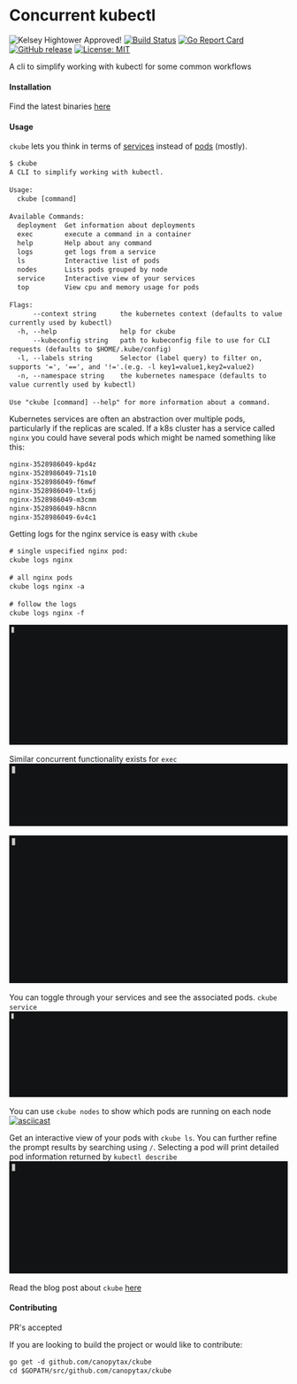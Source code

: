# Concurrent kubectl
![Kelsey Hightower Approved!](https://img.shields.io/badge/Hightower-approved-blue.svg) [![Build Status](https://travis-ci.org/CanopyTax/ckube.svg?branch=master)](https://travis-ci.org/CanopyTax/ckube) [![Go Report Card](https://goreportcard.com/badge/github.com/CanopyTax/ckube)](https://goreportcard.com/report/github.com/CanopyTax/ckube) [![GitHub release](https://img.shields.io/github/release/CanopyTax/ckube.svg)](https://github.com/CanopyTax/ckube/releases/latest) [![License: MIT](https://img.shields.io/badge/License-MIT-yellow.svg)](https://opensource.org/licenses/MIT)

A cli to simplify working with kubectl for some common workflows

#### Installation
Find the latest binaries [here](https://github.com/canopytax/ckube/releases/)

#### Usage
`ckube` lets you think in terms of [services](https://kubernetes.io/docs/concepts/services-networking/service/) instead of [pods](https://kubernetes.io/docs/concepts/workloads/pods/pod/) (mostly).


```$xslt
$ ckube
A CLI to simplify working with kubectl.

Usage:
  ckube [command]

Available Commands:
  deployment  Get information about deployments
  exec        execute a command in a container
  help        Help about any command
  logs        get logs from a service
  ls          Interactive list of pods
  nodes       Lists pods grouped by node
  service     Interactive view of your services
  top         View cpu and memory usage for pods

Flags:
      --context string      the kubernetes context (defaults to value currently used by kubectl)
  -h, --help                help for ckube
      --kubeconfig string   path to kubeconfig file to use for CLI requests (defaults to $HOME/.kube/config)
  -l, --labels string       Selector (label query) to filter on, supports '=', '==', and '!='.(e.g. -l key1=value1,key2=value2)
  -n, --namespace string    the kubernetes namespace (defaults to value currently used by kubectl)

Use "ckube [command] --help" for more information about a command.

```

Kubernetes services are often an abstraction over multiple pods, particularly if the replicas are scaled. If a k8s cluster has a service called `nginx` you could have several pods which might be named something like this:
```$xslt
nginx-3528986049-kpd4z
nginx-3528986049-71s10 
nginx-3528986049-f6mwf
nginx-3528986049-ltx6j
nginx-3528986049-m3cmm
nginx-3528986049-h8cnn
nginx-3528986049-6v4c1
```

Getting logs for the nginx service is easy with `ckube`
```
# single uspecified nginx pod:
ckube logs nginx

# all nginx pods
ckube logs nginx -a

# follow the logs
ckube logs nginx -f
```
![](https://github.com/canopytax/ckube/blob/master/images/logs.gif?raw=true)

Similar concurrent functionality exists for `exec`
![](https://github.com/canopytax/ckube/blob/master/images/exec.gif?raw=true)

![](https://github.com/canopytax/ckube/blob/master/images/complex-exec.gif?raw=true)

You can toggle through your services and see the associated pods. `ckube service`
![](https://github.com/canopytax/ckube/blob/master/images/services.gif?raw=true)

You can use `ckube nodes` to show which pods are running on each node
[![asciicast](https://asciinema.org/a/150564.png)](https://asciinema.org/a/150564)

Get an interactive view of your pods with `ckube ls`. You can further refine the prompt results by searching using `/`. Selecting a pod will print detailed pod information returned by `kubectl describe`
![](https://github.com/canopytax/ckube/blob/master/images/list-interactive.gif?raw=true)

Read the blog post about `ckube` [here](https://devonmoss.com/concurrent-kubectl)

#### Contributing
PR's accepted

If you are looking to build the project or would like to contribute:
```$xslt
go get -d github.com/canopytax/ckube
cd $GOPATH/src/github.com/canopytax/ckube
```
